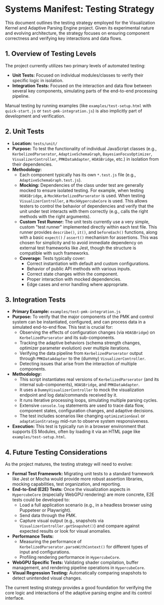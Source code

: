 # Systems Manifest: Testing Strategy

This document outlines the testing strategy employed for the Visualization Kernel and Adaptive Parsing Engine project. Given its experimental nature and evolving architecture, the strategy focuses on ensuring component correctness and verifying key interactions and data flows.

## 1. Overview of Testing Levels

The project currently utilizes two primary levels of automated testing:

*   **Unit Tests:** Focused on individual modules/classes to verify their specific logic in isolation.
*   **Integration Tests:** Focused on the interaction and data flow between several key components, simulating parts of the end-to-end processing pipeline.

Manual testing by running examples (like `examples/test-setup.html` with `quick-start.js` or `test-pmk-integration.js`) is also implicitly part of development and verification.

## 2. Unit Tests

*   **Location:** `tests/unit/`
*   **Purpose:** To test the functionality of individual JavaScript classes (e.g., `KerbelizedParserator`, `AdaptiveSchemaGraph`, `BayesianFocusOptimizer`, `VisualizerController`, `PMKDataAdapter`, `HOASBridge`, etc.) in isolation from their dependencies.
*   **Methodology:**
    *   Each component typically has its own `*.test.js` file (e.g., `AdaptiveSchemaGraph.test.js`).
    *   **Mocking:** Dependencies of the class under test are generally mocked to ensure isolated testing. For example, when testing `HOASBridge`, a `MockKerbelizedParserator` is used. When testing `VisualizerController`, a `MockHypercubeCore` is used. This allows testers to control the behavior of dependencies and verify that the unit under test interacts with them correctly (e.g., calls the right methods with the right arguments).
    *   **Custom Test Runner:** The unit tests currently use a very simple, custom "test runner" implemented directly within each test file. This runner provides `describe()`, `it()`, and `beforeEach()` functions, along with a basic `expect()` / `assert()` mechanism for assertions. This was chosen for simplicity and to avoid immediate dependency on external test frameworks like Jest, though the structure is compatible with such frameworks.
    *   **Coverage:** Tests typically cover:
        *   Correct instantiation with default and custom configurations.
        *   Behavior of public API methods with various inputs.
        *   Correct state changes within the component.
        *   Proper interaction with mocked dependencies.
        *   Edge cases and error handling where appropriate.

## 3. Integration Tests

*   **Primary Example:** `examples/test-pmk-integration.js`
*   **Purpose:** To verify that the major components of the PMK and control system can be instantiated, configured, and can process data in a simulated end-to-end flow. This test is crucial for:
    *   Observing the effects of configuration changes (via `HOASBridge`) on `KerbelizedParserator` and its sub-components.
    *   Tracking the adaptive behaviors (schema strength changes, optimizer parameter evolution) over multiple iterations.
    *   Verifying the data pipeline from `KerbelizedParserator` output through `PMKDataAdapter` to the (dummy) `VisualizerController`.
    *   Detecting issues that arise from the interaction of multiple components.
*   **Methodology:**
    *   This script instantiates real versions of `KerbelizedParserator` (and its internal sub-components), `HOASBridge`, and `PMKDataAdapter`.
    *   It uses a `DummyVisualizerController` to mock the visualization endpoint and log data/commands received by it.
    *   It runs iterative processing loops, simulating multiple parsing cycles.
    *   Extensive `console.log` statements are used to trace data flow, component states, configuration changes, and adaptive decisions.
    *   The test includes scenarios like changing `optimizationGoal` or `adaptationStrategy` mid-run to observe system responsiveness.
*   **Execution:** This test is typically run in a browser environment that supports ES Modules, often by loading it via an HTML page like `examples/test-setup.html`.

## 4. Future Testing Considerations

As the project matures, the testing strategy will need to evolve:

*   **Formal Test Framework:** Migrating unit tests to a standard framework like Jest or Mocha would provide more robust assertion libraries, mocking capabilities, test organization, and reporting.
*   **End-to-End (E2E) Tests:** Once the visualization aspects in `HypercubeCore` (especially WebGPU rendering) are more concrete, E2E tests could be developed to:
    *   Load a full application scenario (e.g., in a headless browser using Puppeteer or Playwright).
    *   Send data through the PMK.
    *   Capture visual output (e.g., snapshots via `VisualizerController.getSnapshot()`) and compare against expected results or look for visual anomalies.
*   **Performance Tests:**
    *   Measuring the performance of `KerbelizedParserator.parseWithContext()` for different types of input and configurations.
    *   Profiling rendering performance in `HypercubeCore`.
*   **WebGPU Specific Tests:** Validating shader compilation, buffer management, and rendering pipeline operations in `HypercubeCore`.
*   **Visual Regression Testing:** Automatically comparing snapshots to detect unintended visual changes.

The current testing strategy provides a good foundation for verifying the core logic and interactions of the adaptive parsing engine and its control interface.

